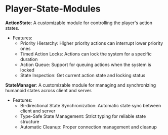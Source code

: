 # Player-State-Modules
**ActionState**: A customizable module for controlling the player's action states.  
- Features:
  - Priority Hierarchy: Higher priority actions can interrupt lower priority ones
  - Timed Action Locks: Actions can lock the system for a specific duration
  - Action Queue: Support for queuing actions when the system is locked
  - State Inspection: Get current action state and locking status

**StateManager**: A customizable module for managing and synchronizing humanoid states across client and server.  
- Features:
  - Bi-directional State Synchronization: Automatic state sync between client and server
  - Type-Safe State Management: Strict typing for reliable state structure
  - Automatic Cleanup: Proper connection management and cleanup
